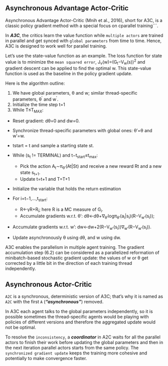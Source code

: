 ## Asynchronous Advantage Actor-Critic 
Asynchronous Advantage Actor-Critic (Mnih et al., 2016), short for A3C, is a classic policy gradient method with a special focus on cparallel training```.

In ***A3C***, the critics learn the value function while ```multiple actors``` are trained in parallel and get synced with ```global parameters``` from time to time. Hence, A3C is designed to work well for parallel training.

Let’s use the state-value function as an example. The loss function for state value is to minimize the ```mean squared error```,
 J<sub>v</sub>(w)=(G<sub>t</sub>−V<sub>w</sub>(s))<sup>2</sup> and gradient descent can be applied to find the optimal w. This state-value function is used as the baseline in the policy gradient update.

Here is the algorithm outline:

1. We have global parameters, θ and w; similar thread-specific parameters, θ<sup>′</sup> and w<sup>′</sup>.
2. Initialize the time step t=1
3. While T≤T<sub>MAX</sub>:
- Reset gradient: dθ=0 and dw=0.
- Synchronize thread-specific parameters with global ones: θ′=θ and w′=w.
- tstart = t and sample a starting state st.
- While (s<sub>t</sub> != TERMINAL) and t−t<sub>start</sub>≤t<sub>max</sub>:
   - Pick the action A<sub>t</sub>∼π<sub>θ′</sub>(At|St) and receive a new reward Rt and a new state s<sub>t+1</sub>.
   - Update t=t+1 and T=T+1
- Initialize the variable that holds the return estimation

- For i=t−1,…,t<sub>start</sub>:
   - R←γR+R<sub>i</sub>; here R is a MC measure of G<sub>i</sub>.
   - Accumulate gradients w.r.t. θ′: dθ←dθ+∇<sub>θ′</sub>logπ<sub>θ′</sub>(a<sub>i</sub>|s<sub>i</sub>)(R−V<sub>w′</sub>(s<sub>i</sub>));
- Accumulate gradients w.r.t. w’: dw←dw+2(R−V<sub>w′</sub>(s<sub>i</sub>))∇<sub>w′</sub>(R−V<sub>w′</sub>(s<sub>i</sub>)).
- Update asynchronously θ using dθ, and w using dw.

A3C enables the parallelism in multiple agent training. The gradient accumulation step (6.2) can be considered as a parallelized reformation of minibatch-based stochastic gradient update: the values of w or θ get corrected by a little bit in the direction of each training thread independently.

## Asynchronous Actor-Critic

```A2C``` is a synchronous, deterministic version of A3C; that’s why it is named as ```A2C``` with the first ```A``` (***“asynchronous”***) removed.

In A3C each agent talks to the global parameters independently, so it is possible sometimes the thread-specific agents would be playing with policies of different versions and therefore the aggregated update would not be optimal.

To resolve the ```inconsistency```, a ***coordinator*** in A2C waits for all the parallel actors to finish their work before updating the global parameters and then in the next iteration parallel actors starts from the same policy. The ```synchronized gradient update``` keeps the training more cohesive and potentially to make convergence faster.